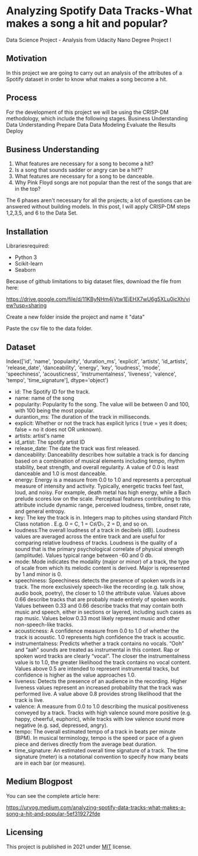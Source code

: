 # Analyzing Spotify Data Tracks - What makes a song a hit and popular?

Data Science Project - Analysis from Udacity Nano Degree Project I

## Motivation

In this project we are going to carry out an analysis of the attributes of a Spotify dataset in order to know what makes a song become a hit.

## Process

For the development of this project we will be using the CRISP-DM methodology, which include the following stages.
Business Understanding
Data Understanding
Prepare Data
Data Modeling
Evaluate the Results
Deploy

## Business Understanding

1. What features are necessary for a song to become a hit?
2. Is a song that sounds sadder or angry can be a hit??
3. What features are necessary for a song to be danceable.
4. Why Pink Floyd songs are not popular than the rest of the songs that are in the top?

The 6 phases aren't necessary for all the projects; a lot of questions can be answered without building models. In this post, I will apply CRISP-DM steps 1,2,3,5, and 6 to the Data Set.

## Installation

Librariesrequired:
- Python 3
- Scikit-learn
- Seaborn

Because of github limitations to big dataset files, download the file from here:

<https://drive.google.com/file/d/11KByNHm4jVtw1EjEHX7wU6g5XLu0icXh/view?usp=sharing>

Create a new folder inside the project and name it "data"

Paste the csv file to the data folder.


## Dataset

Index(['id', 'name', 'popularity', 'duration_ms', 'explicit', 'artists',
       'id_artists', 'release_date', 'danceability', 'energy', 'key',
       'loudness', 'mode', 'speechiness', 'acousticness', 'instrumentalness',
       'liveness', 'valence', 'tempo', 'time_signature'],
      dtype='object')
      

- id: The Spotify ID for the track.
- name: name of the song
- popularity: Popularity fo the song. The value will be between 0 and 100, with 100 being the most popular. 
- durantion_ms: The duration of the track in milliseconds.
- explicit: Whether or not the track has explicit lyrics ( true = yes it does; false = no it does not OR unknown).
- artists: artist's name
- id_artist: The spotify artist ID
- release_date: The date the track was first released. 
- danceability: Danceability describes how suitable a track is for dancing based on a combination of musical elements including tempo, rhythm stability, beat strength, and overall regularity. A value of 0.0 is least danceable and 1.0 is most danceable.
- energy: Energy is a measure from 0.0 to 1.0 and represents a perceptual measure of intensity and activity. Typically, energetic tracks feel fast, loud, and noisy. For example, death metal has high energy, while a Bach prelude scores low on the scale. Perceptual features contributing to this attribute include dynamic range, perceived loudness, timbre, onset rate, and general entropy.
- key: The key the track is in. Integers map to pitches using standard Pitch Class notation . E.g. 0 = C, 1 = C♯/D♭, 2 = D, and so on.
- loudness:The overall loudness of a track in decibels (dB). Loudness values are averaged across the entire track and are useful for comparing relative loudness of tracks. Loudness is the quality of a sound that is the primary psychological correlate of physical strength (amplitude). Values typical range between -60 and 0 db.
- mode: Mode indicates the modality (major or minor) of a track, the type of scale from which its melodic content is derived. Major is represented by 1 and minor is 0.
- speechiness: Speechiness detects the presence of spoken words in a track. The more exclusively speech-like the recording (e.g. talk show, audio book, poetry), the closer to 1.0 the attribute value. Values above 0.66 describe tracks that are probably made entirely of spoken words. Values between 0.33 and 0.66 describe tracks that may contain both music and speech, either in sections or layered, including such cases as rap music. Values below 0.33 most likely represent music and other non-speech-like tracks.
- acousticness: A confidence measure from 0.0 to 1.0 of whether the track is acoustic. 1.0 represents high confidence the track is acoustic.
- instrumentalness: Predicts whether a track contains no vocals. “Ooh” and “aah” sounds are treated as instrumental in this context. Rap or spoken word tracks are clearly “vocal”. The closer the instrumentalness value is to 1.0, the greater likelihood the track contains no vocal content. Values above 0.5 are intended to represent instrumental tracks, but confidence is higher as the value approaches 1.0.
- liveness: Detects the presence of an audience in the recording. Higher liveness values represent an increased probability that the track was performed live. A value above 0.8 provides strong likelihood that the track is live.
- valence: A measure from 0.0 to 1.0 describing the musical positiveness conveyed by a track. Tracks with high valence sound more positive (e.g. happy, cheerful, euphoric), while tracks with low valence sound more negative (e.g. sad, depressed, angry).
- tempo: The overall estimated tempo of a track in beats per minute (BPM). In musical terminology, tempo is the speed or pace of a given piece and derives directly from the average beat duration.
- time_signature: An estimated overall time signature of a track. The time signature (meter) is a notational convention to specify how many beats are in each bar (or measure).

## Medium Blogpost

You can see the complete article here:

<https://urvog.medium.com/analyzing-spotify-data-tracks-what-makes-a-song-a-hit-and-popular-5ef319272fde>

## Licensing

This project is published in 2021 under [MIT](https://es.wikipedia.org/wiki/Licencia_MIT) license.
